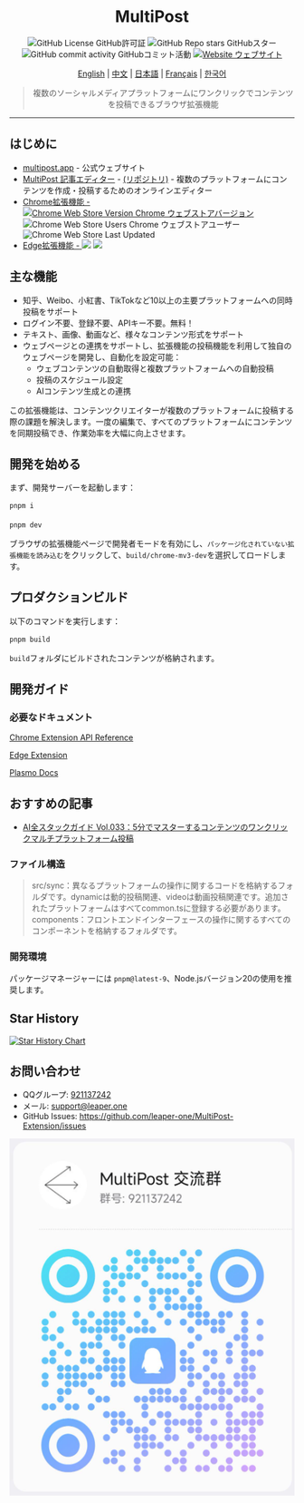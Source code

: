 <div align="center">

# MultiPost

![GitHub License GitHub許可証](https://img.shields.io/github/license/leaper-one/MultiPost-Extension) ![GitHub Repo stars GitHubスター](https://img.shields.io/github/stars/leaper-one/MultiPost-Extension) ![GitHub commit activity GitHubコミット活動](https://img.shields.io/github/commit-activity/m/leaper-one/MultiPost-Extension) [![Website ウェブサイト](https://img.shields.io/website?url=https%3A%2F%2Fmultipost.app)](https://multipost.app)

[English](../README.md) | [中文](README-zh.md) | [日本語](README-jp.md) | [Français](README-fr.md) | [한국어](README-kr.md)

> 複数のソーシャルメディアプラットフォームにワンクリックでコンテンツを投稿できるブラウザ拡張機能

</div>

---

## はじめに
- [multipost.app](https://multipost.app) - 公式ウェブサイト
- [MultiPost 記事エディター](https://md.multipost.app/) - [(リポジトリ)](https://github.com/leaper-one/multipost-wechat-markdown-editor) - 複数のプラットフォームにコンテンツを作成・投稿するためのオンラインエディター
- [Chrome拡張機能 - ![Chrome Web Store Version Chrome ウェブストアバージョン](https://img.shields.io/chrome-web-store/v/dhohkaclnjgcikfoaacfgijgjgceofih)](https://chromewebstore.google.com/detail/multipost/dhohkaclnjgcikfoaacfgijgjgceofih) ![Chrome Web Store Users Chrome ウェブストアユーザー](https://img.shields.io/chrome-web-store/users/dhohkaclnjgcikfoaacfgijgjgceofih) ![Chrome Web Store Last Updated](https://img.shields.io/chrome-web-store/last-updated/dhohkaclnjgcikfoaacfgijgjgceofih)
- [Edge拡張機能 - ![](https://img.shields.io/badge/dynamic/json?label=edge%20add-on&prefix=v&query=%24.version&url=https%3A%2F%2Fmicrosoftedge.microsoft.com%2Faddons%2Fgetproductdetailsbycrxid%2Fckoiphiceimehjkolnfffgbmihoppgjg)](https://microsoftedge.microsoft.com/addons/detail/multipost/ckoiphiceimehjkolnfffgbmihoppgjg) [![](https://img.shields.io/badge/dynamic/json?label=users&query=%24.activeInstallCount&url=https%3A%2F%2Fmicrosoftedge.microsoft.com%2Faddons%2Fgetproductdetailsbycrxid%2Fckoiphiceimehjkolnfffgbmihoppgjg)](https://microsoftedge.microsoft.com/addons/detail/multipost/ckoiphiceimehjkolnfffgbmihoppgjg)

## 主な機能

- 知乎、Weibo、小紅書、TikTokなど10以上の主要プラットフォームへの同時投稿をサポート
- ログイン不要、登録不要、APIキー不要。無料！
- テキスト、画像、動画など、様々なコンテンツ形式をサポート
- ウェブページとの連携をサポートし、拡張機能の投稿機能を利用して独自のウェブページを開発し、自動化を設定可能：
  - ウェブコンテンツの自動取得と複数プラットフォームへの自動投稿
  - 投稿のスケジュール設定
  - AIコンテンツ生成との連携

この拡張機能は、コンテンツクリエイターが複数のプラットフォームに投稿する際の課題を解決します。一度の編集で、すべてのプラットフォームにコンテンツを同期投稿でき、作業効率を大幅に向上させます。

## 開発を始める

まず、開発サーバーを起動します：

```bash
pnpm i

pnpm dev
```

ブラウザの拡張機能ページで開発者モードを有効にし、`パッケージ化されていない拡張機能を読み込む`をクリックして、`build/chrome-mv3-dev`を選択してロードします。

## プロダクションビルド

以下のコマンドを実行します：

```bash
pnpm build
```

`build`フォルダにビルドされたコンテンツが格納されます。

## 開発ガイド

### 必要なドキュメント

[Chrome Extension API Reference](https://developer.chrome.com/docs/extensions/reference/api)

[Edge Extension](https://learn.microsoft.com/en-us/microsoft-edge/extensions-chromium/)

[Plasmo Docs](https://docs.plasmo.com/)

## おすすめの記事

- [AI全スタックガイド Vol.033：5分でマスターするコンテンツのワンクリックマルチプラットフォーム投稿](https://mp.weixin.qq.com/s/K7yh6EsBLOGJzl8Gh8SwLw)

### ファイル構造

> src/sync：異なるプラットフォームの操作に関するコードを格納するフォルダです。dynamicは動的投稿関連、videoは動画投稿関連です。追加されたプラットフォームはすべてcommon.tsに登録する必要があります。
> components：フロントエンドインターフェースの操作に関するすべてのコンポーネントを格納するフォルダです。

### 開発環境

パッケージマネージャーには `pnpm@latest-9`、Node.jsバージョン20の使用を推奨します。

## Star History

[![Star History Chart](https://api.star-history.com/svg?repos=leaper-one/MultiPost-Extension&type=Date)](https://star-history.com/#leaper-one/MultiPost-Extension&Date)

## お問い合わせ

- QQグループ: [921137242](http://qm.qq.com/cgi-bin/qm/qr?_wv=1027&k=c5BjhD8JxNAuwjKh6qvCoROU301PppYU&authKey=NfKianfDwngrwJyVQbefIQET9vUQs46xb0PfOYUm6KzdeCjPd5YbvlRoO8trJUUZ&noverify=0&group_code=921137242)
- メール: support@leaper.one
- GitHub Issues: https://github.com/leaper-one/MultiPost-Extension/issues

![QQグループ](MultiPost-Extension_2025-02-28T14_17_15.717Z.png)